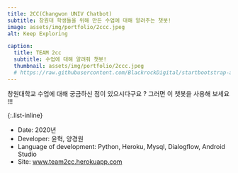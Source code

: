 ```yaml
---
title: 2CC(Changwon UNIV Chatbot)
subtitle: 창원대 학생들을 위해 만든 수업에 대해 알려주는 챗봇!
image: assets/img/portfolio/2ccc.jpeg
alt: Keep Exploring

caption:
  title: TEAM 2cc
  subtitle: 수업에 대해 알려줘 챗봇!
  thumbnail: assets/img/portfolio/2ccc.jpeg
  # https://raw.githubusercontent.com/BlackrockDigital/startbootstrap-agency/master/src/assets/img/portfolio/02-thumbnail.jpg
---
```


창원대학교 수업에 대해 궁금하신 점이 있으시다구요 ? 그러면 이 챗봇을 사용해 보세요 !!!

{:.list-inline}

- Date: 2020년
- Developer: 윤혁, 양경원
- Language of development: Python, Heroku, Mysql, Dialogflow, Android Studio
- Site: <a href="www.team2cc.herokuapp.com">www.team2cc.herokuapp.com</a>
